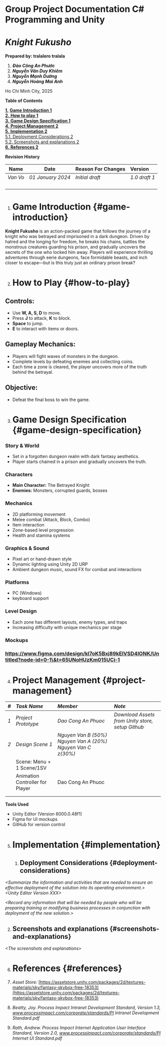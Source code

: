 

# **Group Project Documentation**  **C\# Programming and Unity** 

# ***Knight Fukusho***

**Prepared by: tralalero tralala** 

1. ***Đào Công An Phước***  
2. ***Nguyễn Văn Duy Khiêm***  
3. ***Nguyễn Mạnh Dưỡng***  
4. ***Nguyễn Hoàng Mai Anh***

Ho Chi Minh City, 2025

**Table of Contents**

**[1\.](#game-introduction)**	[**Game Introduction	1**](#game-introduction)  
[**2\.**	**How to play	1**](#how-to-play)  
[**3\.**	**Game Design Specification	1**](#game-design-specification)  
[**4\.**	**Project Management	2**](#project-management)  
[**5\.**	**Implementation	2**](#implementation)  
[5.1.	Deployment Considerations	2](#deployment-considerations)  
[5.2.	Screenshots and explanations	2](#screenshots-and-explanations)  
[**6\.**	**References	2**](#references)

**Revision History**

| Name | Date | Reason For Changes | Version |
| ----- | ----- | :---- | :---- |
| *Van Vo* | *01 January 2024* | *Initial draft* | *1.0 draft 1* |
|  |  |  |  |
|  |  |  |  |
|  |  |  |  |
|  |  |  |  |

1. # **Game Introduction** {#game-introduction}

**Knight Fukusho** is an action-packed game that follows the journey of a knight who was betrayed and imprisoned in a dark dungeon. Driven by hatred and the longing for freedom, he breaks his chains, battles the monstrous creatures guarding his prison, and gradually uncovers the secrets of the one who locked him away. Players will experience thrilling adventures through eerie dungeons, face formidable beasts, and inch closer to escape—but is this truly just an ordinary prison break?

2. # **How to Play**  {#how-to-play}

## **Controls:**

* Use **W, A, S, D** to move.  
* Press **J** to attack, **K** to block.  
* **Space** to jump.  
* **E** to interact with items or doors.

## **Gameplay Mechanics:**

* Players will fight waves of monsters in the dungeon.  
* Complete levels by defeating enemies and collecting coins.  
* Each time a zone is cleared, the player uncovers more of the truth behind the betrayal.

## **Objective:**

* Defeat the final boss to win the game.

3. # **Game Design Specification** {#game-design-specification}

### **Story & World**

* Set in a forgotten dungeon realm with dark fantasy aesthetics.  
* Player starts chained in a prison and gradually uncovers the truth.

### **Characters**

* **Main Character:** The Betrayed Knight  
* **Enemies:** Monsters, corrupted guards, bosses

### **Mechanics**

* 2D platforming movement  
* Melee combat (Attack, Block, Combo)  
* Item interaction  
* Zone-based level progression  
* Health and stamina systems

### **Graphics & Sound**

* Pixel art or hand-drawn style  
* Dynamic lighting using Unity 2D URP  
* Ambient dungeon music, sound FX for combat and interactions

### **Platforms**

* PC (Windows)  
* keyboard support

### **Level Design**

* Each zone has different layouts, enemy types, and traps  
* Increasing difficulty with unique mechanics per stage

### **Mockups**

### https://www.figma.com/design/kl7oK5Bxj89kElVSD4lONK/Untitled?node-id=0-1\&t=65UNoHUzKm015UCi-1

4. # **Project Management** {#project-management}

| *\#* | *Task Name* | *Member* | *Note* |
| :---- | :---- | :---- | :---- |
| *1* | *Project Prototype* | *Dao Cong An Phuoc* | *Download Assets from Unity store, setup Github* |
| *2* | *Design Scene 1* | *Nguyen Van B (50%)* *Nguyen Van A (20%)* *Nguyen Van C z(30%)* |  |
|  | Scene: Menu \+ 1 Scene/1SV |  |  |
|  | Animation Controller for Player | Dao Cong An Phuoc |  |
|  |  |  |  |
|  |  |  |  |

**Tools Used**

* Unity Editor (Version 6000.0.48f1)  
* Figma for UI mockups  
* GitHub for version control

5. # **Implementation** {#implementation}

   1. ## **Deployment Considerations** {#deployment-considerations}

*\<Summarize the information and activities that are needed to ensure an effective deployment of the solution into its operating environment.\>*  
*\<Unity Editor Version XXX\>*

*\<Record any information that will be needed by people who will be preparing training or modifying business processes in conjunction with deployment of the new solution.\>*

2. ## **Screenshots and explanations** {#screenshots-and-explanations}

*\<The screenshots and explanations\>*

6. # **References** {#references}

1. *Asset Store:* [https://assetstore.unity.com/packages/2d/textures-materials/sky/fantasy-skybox-free-18353](https://assetstore.unity.com/packages/2d/textures-materials/sky/fantasy-skybox-free-18353)  
2. *Beatty, Joy. Process Impact Intranet Development Standard, Version 1.3, www.processimpact.com/corporate/standards/PI Intranet Development Standard.pdf*  
3. *Rath, Andrew. Process Impact Internet Application User Interface Standard, Version 2.0, www.processimpact.com/corporate/standards/PI Internet UI Standard.pdf*